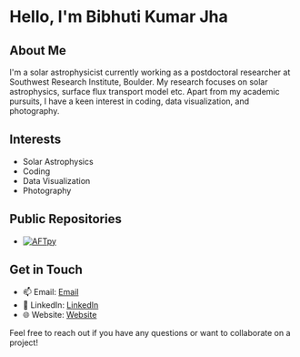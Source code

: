 # Hello, I'm Bibhuti Kumar Jha


## About Me

I'm a solar astrophysicist currently working as a postdoctoral researcher at Southwest Research Institute, Boulder. My research focuses on solar astrophysics, surface flux transport model etc. Apart from my academic pursuits, I have a keen interest in coding, data visualization, and photography.

## Interests

- Solar Astrophysics
- Coding
- Data Visualization
- Photography

## Public Repositories

- [![AFTpy](https://skillicons.dev/icons?i=github&theme=light)](https://github.com/bibhuraushan/bibhuraushan/aftpy)

## Get in Touch

- 📫 Email: [Email](mailto:bibhuraushan1@gmail.com)
- 🔗 LinkedIn: [LinkedIn](https://www.linkedin.com/in/dr-bibhuti-kumar-jha-136a7432/)
- 🌐 Website: [Website](https://bibhuraushan.github.io)

Feel free to reach out if you have any questions or want to collaborate on a project!

